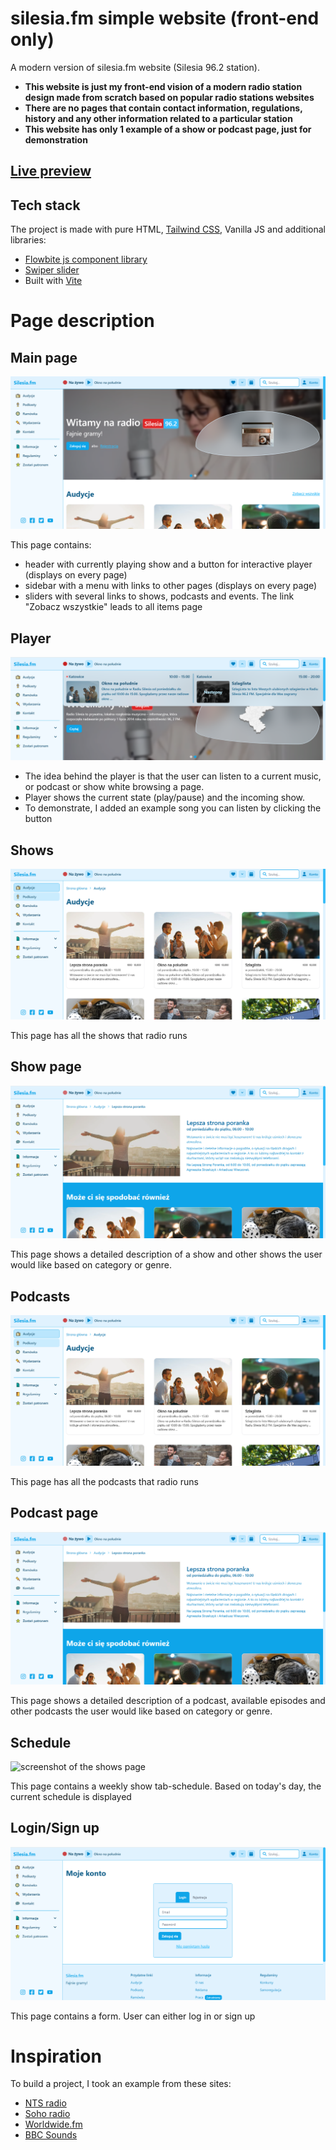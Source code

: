 # silesia.fm simple website (front-end only)
A modern version of silesia.fm website (Silesia 96.2 station).
- **This website is just my front-end vision of a modern radio station design made from scratch based on popular radio stations websites**
-  **There are no pages that contain contact information, regulations, history and any other information related to a particular station**
-  **This website has only 1 example of a show or podcast page, just for demonstration** 

## [Live preview](https://nikitossik.github.io/silesia.fm/)

## Tech stack
The project is made with pure HTML, [Tailwind CSS](https://tailwindcss.com/), Vanilla JS and additional libraries: 
- [Flowbite js component library](https://flowbite.com/docs/getting-started/introduction/)
- [Swiper slider](https://swiperjs.com/)
- Built with [Vite](https://v3.vitejs.dev/)

# Page description
## Main page 
![screenshot of a main page](/screenshots/homepage.png)

This page contains: 
- header with currently playing show and a button for interactive player (displays on every page)
- sidebar with a menu with links to other pages (displays on every page)
- sliders with several links to shows, podcasts and events. The link "Zobacz wszystkie" leads to all items page

## Player
![screenshot of a player](/screenshots/player.png)

- The idea behind the player is that the user can listen to a current music, or podcast or show white browsing a page.
- Player shows the current state (play/pause) and the incoming show.
- To demonstrate, I added an example song you can listen by clicking the button
  
## Shows 
![screenshot of the shows page](/screenshots/shows.png)

This page has all the shows that radio runs

## Show page
![screenshot of the shows page](/screenshots/show.png)

This page shows a detailed description of a show and other shows the user would like based on category or genre.

## Podcasts 
![screenshot of the shows page](/screenshots/shows.png)

This page has all the podcasts that radio runs

## Podcast page
![screenshot of the shows page](/screenshots/show.png)

This page shows a detailed description of a podcast, available episodes and other podcasts the user would like based on category or genre.

## Schedule 
![screenshot of the shows page](/screenshots/schedle.png)

This page contains a weekly show tab-schedule. Based on today's day, the current schedule is displayed   

## Login/Sign up
![screenshot of the shows page](/screenshots/login.png)

This page contains a form. User can either log in or sign up

# Inspiration
To build a project, I took an example from these sites:
- [NTS radio](https://www.nts.live/)
- [Soho radio](https://sohoradiolondon.com/)
- [Worldwide.fm](https://worldwidefm.net/)
- [BBC Sounds](https://www.bbc.co.uk/sounds)
